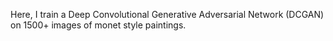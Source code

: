 Here, I train a Deep Convolutional Generative Adversarial Network (DCGAN) on 1500+ images of monet style paintings. 

